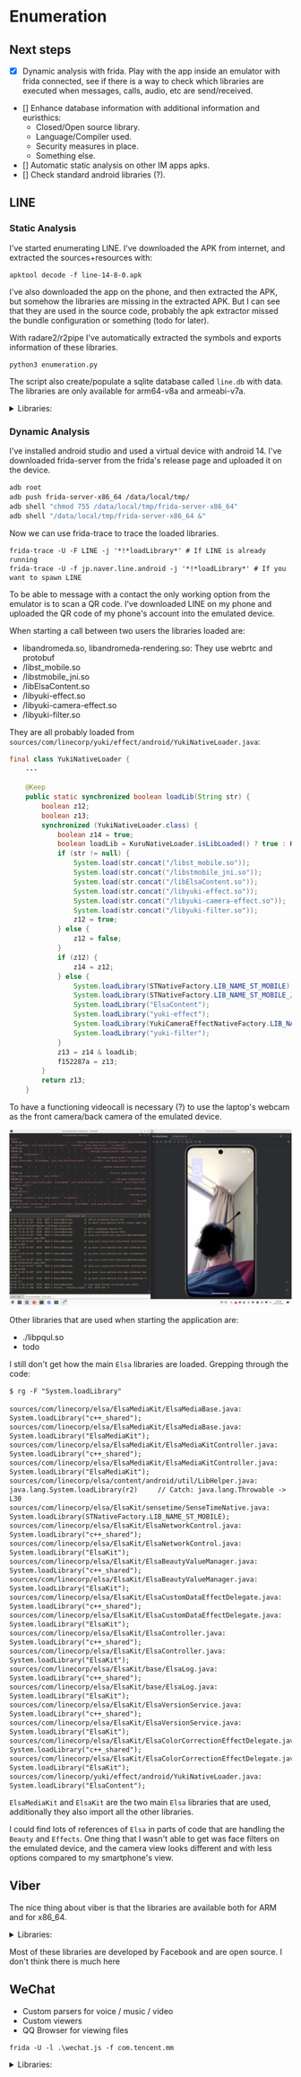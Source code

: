 # Enumeration

## Next steps

* [x] Dynamic analysis with frida. Play with the app inside an emulator with frida
    connected, see if there is a way to check which libraries are executed when messages,
    calls, audio, etc are send/received.
* [] Enhance database information with additional information and euristhics:
  - Closed/Open source library.
  - Language/Compiler used.
  - Security measures in place.
  - Something else.
* [] Automatic static analysis on other IM apps apks.
* [] Check standard android libraries (?).

## LINE

### Static Analysis

I've started enumerating LINE. I've downloaded the APK from internet, and
extracted the sources+resources with:

```
apktool decode -f line-14-8-0.apk
```

I've also downloaded the app on the phone, and then extracted the APK, but
somehow the libraries are missing in the extracted APK. But I can see that they
are used in the source code, probably the apk extractor missed the bundle
configuration or something (todo for later).

With radare2/r2pipe I've automatically extracted the symbols and exports information of
these libraries.

```
python3 enumeration.py
```

The script also create/populate a sqlite database called `line.db` with data.
The libraries are only available for arm64-v8a and armeabi-v7a.

<details>
<summary>Libraries:</summary>

- ./libc++_shared.so (https://developer.android.com/ndk/guides/cpp-support)
- ./libaesgcmsiv_jni.so (https://github.com/line/aes-gcm-siv)
- ./libyoga.so (https://github.com/facebook/yoga)
- ./libElsaWeb.so
- ./libpqul.so
- ./libcrypto3line.so
- ./libyuki-camera-effect.so
- ./libElsaKit.so
- ./libimage_processing_util_jni.so
- ./libluacore.so
- ./libElsaImageProcessing.so
- ./libElsaAudio.so
- ./libopencv_core.so
- ./libandromeda-renderengine.so
- ./libElsaStoryboard.so
- ./libtask_vision_jni_gms.so
- ./libboost_filesystem.so
- ./libandromeda.so
- ./libElsaMedia.so
- ./libssid_liveness_jni.so
- ./libElsaImageLoaderAndroid.so
- ./libElsaEmlVariant.so
- ./libElsaBase.so
- ./libElsaContent.so
- ./libopengljni.so
- ./libElsaImageLoader.so
- ./libvana_jni.so
- ./libmm.so
- ./libcardioDecider.so
- ./libElsaImage.so
- ./libtensorflowlite_c.so
- ./libElsaDetection.so
- ./libElsaEngine.so
- ./libcardioRecognizer_tegra2.so
- ./libsjpeg-drawable.so
- ./liblanguage_id_l2c_jni.so
- ./libElsaImageLoaderBasis.so
- ./libapng-drawable.so
- ./libkuru.so
- ./liblegy.so
- ./libElsaMultiplexer.so
- ./libEffekseer.so
- ./libhecate-lib.so
- ./libopencv_highgui.so
- ./libimage-utils.so
- ./libboost_date_time.so
- ./libElsaConfig.so
- ./libElsaMediaKit.so
- ./libElsaPlatform.so
- ./libyuki-effect.so
- ./libcardioRecognizer.so
- ./libElsaDataSet.so
- ./libdummy_for_prebuilts.so
- ./liblinecall-filter.so
- ./libElsaGraphics.so
- ./liblua.so
- ./libYFLKit-jni.so
- ./libElsaDataVariant.so
- ./libstmobile_jni.so
- ./libclovaeyes-android.so
- ./libyuki-filter.so
- ./libElsaImageLoaderJpg.so
- ./libElsaARMain.so
- ./libsbclib.so
- ./libEffekseerRendererElsa.so
- ./libcard-detector.so
- ./libElsaDispatcher.so
- ./libboost_system.so
- ./libst_mobile.so
- ./libnelo2bridge.so
- ./libElsaImageLoaderPng.so
- ./libllvmliveness.so
- ./libElsaFile.so
- ./libtrimatch-native-lib.so
- ./libsqlcipher.so
- ./libElsaProfiling.so
- ./libopencv_imgproc.so
- ./libltsm.so
- ./libElsaFilePackage.so
- ./libElsaMultiplexerKit.so
- ./libssl3line.so
</details>

### Dynamic Analysis

I've installed android studio and used a virtual device with android 14.
I've downloaded frida-server from the frida's release page and uploaded it on
the device.

```sh
adb root
adb push frida-server-x86_64 /data/local/tmp/
adb shell "chmod 755 /data/local/tmp/frida-server-x86_64"
adb shell "/data/local/tmp/frida-server-x86_64 &"
```

Now we can use frida-trace to trace the loaded libraries.

```
frida-trace -U -F LINE -j '*!*loadLibrary*' # If LINE is already running
frida-trace -U -f jp.naver.line.android -j '*!*loadLibrary*' # If you want to spawn LINE
```

To be able to message with a contact the only working option from the emulator
is to scan a QR code. I've downloaded LINE on my phone and uploaded the QR code
of my phone's account into the emulated device.

When starting a call between two users the libraries loaded are:

- libandromeda.so, libandromeda-rendering.so: They use webrtc and protobuf
- /libst_mobile.so
- /libstmobile_jni.so
- /libElsaContent.so
- /libyuki-effect.so
- /libyuki-camera-effect.so
- /libyuki-filter.so

They are all probably loaded from `sources/com/linecorp/yuki/effect/android/YukiNativeLoader.java`:

```java
final class YukiNativeLoader {
    ...

    @Keep
    public static synchronized boolean loadLib(String str) {
        boolean z12;
        boolean z13;
        synchronized (YukiNativeLoader.class) {
            boolean z14 = true;
            boolean loadLib = KuruNativeLoader.isLibLoaded() ? true : KuruNativeLoader.loadLib(str);
            if (str != null) {
                System.load(str.concat("/libst_mobile.so"));
                System.load(str.concat("/libstmobile_jni.so"));
                System.load(str.concat("/libElsaContent.so"));
                System.load(str.concat("/libyuki-effect.so"));
                System.load(str.concat("/libyuki-camera-effect.so"));
                System.load(str.concat("/libyuki-filter.so"));
                z12 = true;
            } else {
                z12 = false;
            }
            if (z12) {
                z14 = z12;
            } else {
                System.loadLibrary(STNativeFactory.LIB_NAME_ST_MOBILE);
                System.loadLibrary(STNativeFactory.LIB_NAME_ST_MOBILE_JNI);
                System.loadLibrary("ElsaContent");
                System.loadLibrary("yuki-effect");
                System.loadLibrary(YukiCameraEffectNativeFactory.LIB_NAME_CAMERA_EFFECT);
                System.loadLibrary("yuki-filter");
            }
            z13 = z14 & loadLib;
            f152287a = z13;
        }
        return z13;
    }
```

To have a functioning videocall is necessary (?) to use the laptop's webcam
as the front camera/back camera of the emulated device.

![](./img/line-videocall.png)

Other libraries that are used when starting the application are:

- ./libpqul.so
- todo

I still don't get how the main `Elsa` libraries are loaded. Grepping through the code:

```
$ rg -F "System.loadLibrary"

sources/com/linecorp/elsa/ElsaMediaKit/ElsaMediaBase.java:            System.loadLibrary("c++_shared");
sources/com/linecorp/elsa/ElsaMediaKit/ElsaMediaBase.java:            System.loadLibrary("ElsaMediaKit");
sources/com/linecorp/elsa/ElsaMediaKit/ElsaMediaKitController.java:            System.loadLibrary("c++_shared");
sources/com/linecorp/elsa/ElsaMediaKit/ElsaMediaKitController.java:            System.loadLibrary("ElsaMediaKit");
sources/com/linecorp/elsa/content/android/util/LibHelper.java:            java.lang.System.loadLibrary(r2)     // Catch: java.lang.Throwable -> L30
sources/com/linecorp/elsa/ElsaKit/sensetime/SenseTimeNative.java:            System.loadLibrary(STNativeFactory.LIB_NAME_ST_MOBILE);
sources/com/linecorp/elsa/ElsaKit/ElsaNetworkControl.java:        System.loadLibrary("c++_shared");
sources/com/linecorp/elsa/ElsaKit/ElsaNetworkControl.java:        System.loadLibrary("ElsaKit");
sources/com/linecorp/elsa/ElsaKit/ElsaBeautyValueManager.java:            System.loadLibrary("c++_shared");
sources/com/linecorp/elsa/ElsaKit/ElsaBeautyValueManager.java:            System.loadLibrary("ElsaKit");
sources/com/linecorp/elsa/ElsaKit/ElsaCustomDataEffectDelegate.java:            System.loadLibrary("c++_shared");
sources/com/linecorp/elsa/ElsaKit/ElsaCustomDataEffectDelegate.java:            System.loadLibrary("ElsaKit");
sources/com/linecorp/elsa/ElsaKit/ElsaController.java:            System.loadLibrary("c++_shared");
sources/com/linecorp/elsa/ElsaKit/ElsaController.java:            System.loadLibrary("ElsaKit");
sources/com/linecorp/elsa/ElsaKit/base/ElsaLog.java:            System.loadLibrary("c++_shared");
sources/com/linecorp/elsa/ElsaKit/base/ElsaLog.java:            System.loadLibrary("ElsaKit");
sources/com/linecorp/elsa/ElsaKit/ElsaVersionService.java:            System.loadLibrary("c++_shared");
sources/com/linecorp/elsa/ElsaKit/ElsaVersionService.java:            System.loadLibrary("ElsaKit");
sources/com/linecorp/elsa/ElsaKit/ElsaColorCorrectionEffectDelegate.java:            System.loadLibrary("c++_shared");
sources/com/linecorp/elsa/ElsaKit/ElsaColorCorrectionEffectDelegate.java:            System.loadLibrary("ElsaKit");
sources/com/linecorp/yuki/effect/android/YukiNativeLoader.java:                System.loadLibrary("ElsaContent");
```

`ElsaMediaKit` and `ElsaKit` are the two main `Elsa` libraries that are used,
additionally they also import all the other libraries.

I could find lots of references of `Elsa` in parts of code that are handling
the `Beauty` and `Effects`. One thing that I wasn't able to get was
face filters on the emulated device, and the camera view looks different and
with less options compared to my smartphone's view.

## Viber

The nice thing about viber is that the libraries are available both for ARM and
for x86_64.

<details>
<summary>Libraries:</summary>

- libViberRTC.so
- libimage_processing_util_jni.so
- libcrashlytics-trampoline.so
- libyoga.so
- libsigner.so
- libgifimage.so
- libnative-filters.so
- libfolly_json.so
- libtensorflowlite_gpu_jni.so
- libsvg.so
- libhermes.so
- liblinkparser.so
- libpl_droidsonroids_gif.so
- libcamplat+.camkit.production.055ca520857ff8f81c1d77f288da4342a3664f62.so
- libjscexecutor.so
- libmux.so
- libtensorflowlite_jni.so
- libspeexjni.so
- libjingle_peerconnection_so.so
- libreactnativejni.so
- libc++_shared.so
- libVoipEngineNative.so
- libnativehttp.so
- libreactnativeblob.so
- librenderscript-toolkit.so
- libjsinspector.so
- libjsijniprofiler.so
- libcrashlytics-common.so
- libicuBinder.so
- libnative-imagetranscoder.so
- libsqliteX.so
- libFlatBuffersParser.so
- libcrashlytics.so
- libcrashlytics-handler.so
- libnloader.so
- libvideoconvert.so
- libfb.so
- libfolly_futures.so
- libCrossUnblocker.so
- libimagepipeline.so
- libhermes-executor-release.so
- libglog.so
- libfbjni.so
- libglog_init.so

</details>

Most of these libraries are developed by Facebook and are open source.
I don't think there is much here


## WeChat
- Custom parsers for voice / music / video
- Custom viewers
- QQ Browser for viewing files

```
frida -U -l .\wechat.js -f com.tencent.mm
```

<details>
<summary>Libraries:</summary>
## WeChat
- libframework-connectivity-jni.so
- libmmkv.so
- libtrace-canary.so
- libwechatnormsg.so
- libtsmsc.so
- libwechatcommon.so
- libmmimgcodec.so
- libmmv8.so								QQ Browser - https://chromium.googlesource.com/v8/v8
- libflutter.so								Native Flutter Engine
- libTPThirdParties-master.so
- libTPFFmpeg-master.so
- libcso.so
- libdart2cpp.so
- libTPCore-master.so
- libcso.log.so
- libwxperf-tkill.so
- libmatrix-fd.so
- libwechatlv.so
- libmmskia.so
- libGPUDetector.so
- libhardcoder.so
- libwcwss.so
- libaff_biz.so
- libilink_network.so
- libmatrix-stack-tracer.so
- libilink2.so
- libowl.so
- libemojihelper.so							Custom Library for Parsing Emojis	
- liblinebreak.so							-
- libwechatWordDetectMod.so					Custom Library for Word Detection in Images
- libwechatQrMod.so							Custom Library for QR Code Creation / Detection
- libXNet.so
- libopencv_world.so						https://opencv.org/
- libffengine.so							Custom Library for Fast Focus Engine
- libfocusEngineJni.so
- libreadMoney.so
- libDownloadProxy.so						
- libtxmapengine.so
- libtencentlocsapp.so						Custom Library for Location Services
- libjnirtk.so								Library for GPS - https://github.com/tomojitakasu/RTKLIB
- libNLog.so
- libaudio_common.so
- libFormatDetector.so
- libcodec_factory.so
- libqqmusic_decoder_jni.so
- libc++_shared.so							C++ Standard Library
- libstlport_shared.so						C++ Standard Library
- libwechatxlog.so							-
- libxffmpeg.so 							https://ffmpeg.org/
- libxlabeffect.so							Custom Library for Video Call Effects
- libxeffect_xlog.so						-
